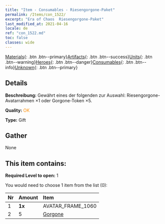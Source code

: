 ```yaml
---
title: "Item - Consumables - Riesengorgone-Paket"
permalink: /Items/con_1522/
excerpt: "Era of Chaos  Riesengorgone-Paket"
last_modified_at: 2021-04-16
locale: de
ref: "con_1522.md"
toc: false
classes: wide
---
```

 [Materials](/de/Items/){: .btn .btn--primary}[Artifacts](/de/Items/Artifacts/){: .btn .btn--success}[Units](/de/Items/Units/){: .btn .btn--warning}[Heroes](/de/Items/Heroes/){: .btn .btn--danger}[Consumables](/de/Items/Consumables/){: .btn .btn--info}[Unknown](/de/Items/Unknown/){: .btn .btn--primary}

## Details
 **Beschreibung:** Gewährt eines der folgenden zur Auswahl: Riesengorgone-Avatarrahmen ×1 oder Gorgone-Token ×5.

 **Quality:** <span style="color: #FF8C00">OK</span>

 **Type:** Gift

## Gather

  None

## This item contains:

 **Required Level to open:** 1

 You would need to choose 1 item from the list (0):

  | Nr | Amount |     Item    |
  |:---|:-------|:------------|
  | 1 |  **1x** | AVATAR_FRAME_1060 |  | 
  | 2 | 5 | [Gorgone](/de/Items/unt_257/) |  | 
